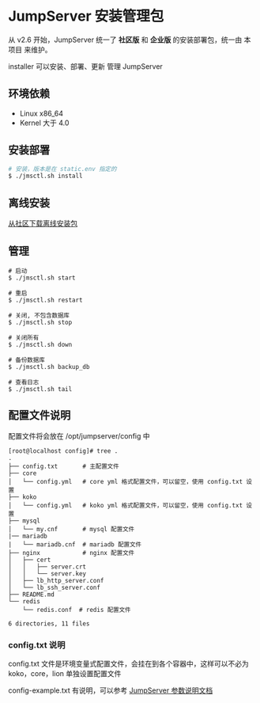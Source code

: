 #
# JumpServer 安装管理包

从 v2.6 开始，JumpServer 统一了 **社区版** 和 **企业版** 的安装部署包，统一由 本项目 来维护。

installer 可以安装、部署、更新 管理 JumpServer

## 环境依赖
  - Linux x86_64
  - Kernel 大于 4.0

## 安装部署

```bash
# 安装，版本是在 static.env 指定的
$ ./jmsctl.sh install
```

## 离线安装

[从社区下载离线安装包](https://community.fit2cloud.com/#/products/jumpserver/downloads)


## 管理

```
# 启动
$ ./jmsctl.sh start

# 重启
$ ./jmsctl.sh restart

# 关闭, 不包含数据库
$ ./jmsctl.sh stop

# 关闭所有
$ ./jmsctl.sh down

# 备份数据库
$ ./jmsctl.sh backup_db

# 查看日志
$ ./jmsctl.sh tail

```

## 配置文件说明

配置文件将会放在 /opt/jumpserver/config 中

```
[root@localhost config]# tree .
.
├── config.txt       # 主配置文件
├── core
│   └── config.yml   # core yml 格式配置文件，可以留空，使用 config.txt 设置
├── koko
│   └── config.yml   # koko yml 格式配置文件，可以留空，使用 config.txt 设置
├── mysql
│   └── my.cnf       # mysql 配置文件
|── mariadb
|   └── mariadb.cnf  # mariadb 配置文件
├── nginx            # nginx 配置文件
│   ├── cert
│   │   ├── server.crt
│   │   └── server.key
│   ├── lb_http_server.conf
│   └── lb_ssh_server.conf
├── README.md
└── redis
    └── redis.conf  # redis 配置文件

6 directories, 11 files
```

### config.txt 说明

config.txt 文件是环境变量式配置文件，会挂在到各个容器中，这样可以不必为 koko，core，lion 单独设置配置文件

config-example.txt 有说明，可以参考 [JumpServer 参数说明文档](https://docs.jumpserver.org/zh/master/admin-guide/env/)
